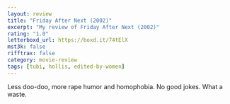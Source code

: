 ```yaml
---
layout: review
title: "Friday After Next (2002)"
excerpt: "My review of Friday After Next (2002)"
rating: "1.0"
letterboxd_url: https://boxd.it/74tElX
mst3k: false
rifftrax: false
category: movie-review
tags: [tubi, hollis, edited-by-women]
---
```


Less doo-doo, more rape humor and homophobia. No good jokes. What a waste.
